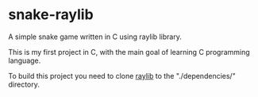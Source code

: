 # snake-raylib
A simple snake game written in C using raylib library.

This is my first project in C, with the main goal of learning C programming language.

To build this project you need to clone [raylib](https://github.com/raysan5/raylib) to the "./dependencies/" directory.
